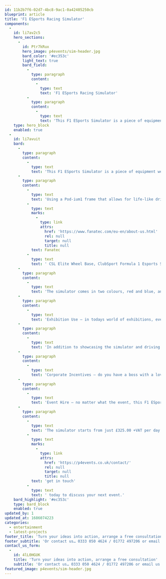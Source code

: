 ```yaml
---
id: 11b2b7f6-02d7-4bc8-9ac1-0a42405250cb
blueprint: article
title: 'F1 ESports Racing Simulator'
components:
  -
    id: li7av2c5
    hero_sections:
      -
        id: Ptr7kRux
        hero_image: p4events/sim-header.jpg
        bard_color: '#ec353c'
        light_text: true
        bard_field:
          -
            type: paragraph
            content:
              -
                type: text
                text: 'F1 ESports Racing Simulator'
          -
            type: paragraph
            content:
              -
                type: text
                text: 'This F1 ESports Simulator is a piece of equipment we’ve been quietly developing over December, using the latest, state of the art components on the market today which are used…'
    type: hero_block
    enabled: true
  -
    id: li7avuit
    bard:
      -
        type: paragraph
        content:
          -
            type: text
            text: 'This F1 ESports Simulator is a piece of equipment we’ve been quietly developing over December, using the latest, state of the art components on the market today which are used by the F1 teams themselves in the ESports arena, and now we can finally showcase it to you all!'
      -
        type: paragraph
        content:
          -
            type: text
            text: 'Using a Pod-ium1 frame that allows for life-like driving movement and combining this with the high-performance '
          -
            type: text
            marks:
              -
                type: link
                attrs:
                  href: 'https://www.fanatec.com/eu-en/about-us.html'
                  rel: null
                  target: null
                  title: null
            text: Fanatec
          -
            type: text
            text: ' CSL Elite Wheel Base, ClubSport Formula 1 Esports Steering Wheel and ClubSport Pedals V3, this simulator contains everything you need to compete with the best simulator racers in the world. Nothing will make you faster than a set of good pedals and the ClubSport V3’s on this simulator contain the latest and most advanced technology to give you an advantage.'
      -
        type: paragraph
        content:
          -
            type: text
            text: 'The simulator comes in two colours, red and blue, and can be hired on it’s own or complete with a custom made podium of it’s own. This podium is perfect for any setting, whether it be an exhibition stand, corporate incentive or event hire and can be fully customised to match your brand, product or theme. The back of the podium is a lightbox, further enhancing your graphics and the simulators visibility.'
      -
        type: paragraph
        content:
          -
            type: text
            text: 'Exhibition Use – in todays world of exhibitions, every metre of space is precious (and expensive), so it’s crucial to ensure you maximise your space and make it as visually interesting as possible to drive the maximum amount of visitors to your stand and in turn convert these to maximise your ROI. Not only is Esports on trend, it’s also extremely interactive and life-like in comparison to one of our traditional Sega Rally One arcade machines for instance. The added benefit of the podium is that it raises up the simulator, making it more visual and provides you with a blank canvas to ensure you get your message across and noticed.'
      -
        type: paragraph
        content:
          -
            type: text
            text: 'In addition to showcasing the simulator and driving guests to your stand, the podium can physically be your stand with rear mounted shelving perfect for displaying your products / merchandise and taking up as little as 2m x 2m, so what’s not to love? Get in touch today for a full quote, It may be a lot more affordable than you first think.'
      -
        type: paragraph
        content:
          -
            type: text
            text: 'Corporate Incentives – do you have a boss with a love of all things motorsport and racing? Maybe he thinks he’s the next Lewis Hamilton? Well why not hire our ESports simulator and put his driving skills to the test. We can arrive at your office / workplace and be set-up within one hour and as the simulator breaks down we can fit in to even the tightest of spaces. Once you’ve tested the boss’ ability it’s the staffs turn to race against the clock and see who can beat the top score on race tracks around the world. We even have the latest Platinum headsets, so if it’s in an office environment only the gamer can hear the action without distracting other staff.'
      -
        type: paragraph
        content:
          -
            type: text
            text: 'Event Hire – no matter what the event, this F1 ESports Simulator would be a great addition and sure to be a hit with guests of all ages with it’s adjustable seating positions allowing for gamers young and old.'
      -
        type: paragraph
        content:
          -
            type: text
            text: 'The simulator starts from just £325.00 +VAT per day with a complete customised podium and graphics from £1,325.00 +VAT so what are you waiting for, '
          -
            type: text
            marks:
              -
                type: link
                attrs:
                  href: 'https://p4events.co.uk/contact/'
                  rel: null
                  target: null
                  title: null
            text: 'get in touch'
          -
            type: text
            text: ' today to discuss your next event.'
    bard_highlight: '#ec353c'
    type: bard_block
    enabled: true
updated_by: 1
updated_at: 1686074223
categories:
  - entertainment
  - latest-projects
footer_title: 'Turn your ideas into action, arrange a free consultation'
footer_subtitle: 'Or contact us… 0333 050 4624 / 01772 497206 or email us: info@p4events.co.uk'
contact_us_form:
  -
    id: 4lL0HGUK
    title: 'Turn your ideas into action, arrange a free consultation'
    subtitle: 'Or contact us… 0333 050 4624 / 01772 497206 or email us: info@p4events.co.uk'
featured_image: p4events/sim-header.jpg
---
```

